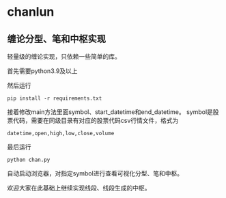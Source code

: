 # chanlun
## 缠论分型、笔和中枢实现
轻量级的缠论实现，只依赖一些简单的库。

首先需要python3.9及以上

然后运行
```
pip install -r requirements.txt
```

接着修改main方法里面symbol、start_datetime和end_datetime。
symbol是股票代码，需要在同级目录有对应的股票代码csv行情文件，格式为
```
datetime,open,high,low,close,volume
```

最后运行
```
python chan.py
```

自动启动浏览器，对指定symbol进行查看可视化分型、笔和中枢。

欢迎大家在此基础上继续实现线段、线段生成的中枢。

